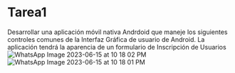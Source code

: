 # Tarea1
Desarrollar una aplicación móvil nativa Andrdoid que maneje los siguientes controles comunes de la Interfaz Gráfica de usuario de Android. La aplicación tendrá la aparencia de un formulario de Inscripción de Usuarios
![WhatsApp Image 2023-06-15 at 10 18 02 PM](https://github.com/SrJordy/Tarea1/assets/120031341/81cf81b6-2bc1-4c5a-9824-affd28e5d1ad)
![WhatsApp Image 2023-06-15 at 10 18 01 PM](https://github.com/SrJordy/Tarea1/assets/120031341/6b7c23a5-8c38-4e1e-b42a-8d669ecf2893)
